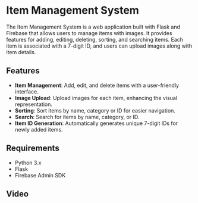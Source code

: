 # Item Management System

The Item Management System is a web application built with Flask and Firebase that allows users to manage items with images. It provides features for adding, editing, deleting, sorting, and searching items. Each item is associated with a 7-digit ID, and users can upload images along with item details.

## Features

- **Item Management**: Add, edit, and delete items with a user-friendly interface.
- **Image Upload**: Upload images for each item, enhancing the visual representation.
- **Sorting**: Sort items by name, category or ID for easier navigation.
- **Search**: Search for items by name, category, or ID.
- **Item ID Generation**: Automatically generates unique 7-digit IDs for newly added items.

## Requirements

- Python 3.x
- Flask
- Firebase Admin SDK

## Video
